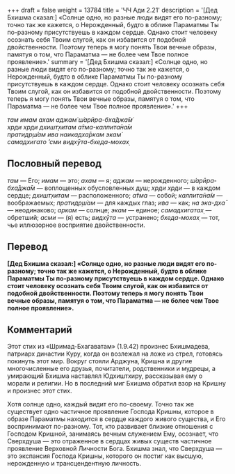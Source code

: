+++
draft = false
weight = 13784
title = 'ЧЧ Ади 2.21'
description = '[Дед Бхишма сказал:] «Солнце одно, но разные люди видят его по-разному; точно так же кажется, о Нерожденный, будто в облике Параматмы Ты по-разному присутствуешь в каждом сердце. Однако стоит человеку осознать себя Твоим слугой, как он избавится от подобной двойственности. Поэтому теперь я могу понять Твои вечные образы, памятуя о том, что Параматма — не более чем Твое полное проявление».'
summary = '[Дед Бхишма сказал:] «Солнце одно, но разные люди видят его по-разному; точно так же кажется, о Нерожденный, будто в облике Параматмы Ты по-разному присутствуешь в каждом сердце. Однако стоит человеку осознать себя Твоим слугой, как он избавится от подобной двойственности. Поэтому теперь я могу понять Твои вечные образы, памятуя о том, что Параматма — не более чем Твое полное проявление».'
+++

_там имам ахам аджам̇ ш́арӣра-бха̄джа̄м̇  
хр̣ди хр̣ди дхишт̣хитам а̄тма-калпита̄на̄м  
пратидр̣ш́ам ива наикадха̄ркам экам̇  
самадхигато ’сми видхӯта-бхеда-мохах̣_

## Пословный перевод

_там_ — Его; _имам_ — это; _ахам_ — я; _аджам_ — нерожденного; _ш́арӣра_\-_бха̄джа̄м_ — воплощенных обусловленных душ; _хр̣ди_ _хр̣ди_ — в каждом сердце; _дхишт̣хитам_ — расположенного; _а̄тма_ — собой; _калпита̄на̄м_ — воображаемых; _пратидр̣ш́ам_ — для каждых глаз; _ива_ — как; _на_ _эка_\-_дха̄_ — неодинаково; _аркам_ — солнце; _экам_ — единое; _самадхигатах̣_ — обретший; _асми_ — (я) есть; _видхӯта_ — устранено; _бхеда_\-_мохах̣_ — тот, чье иллюзорное восприятие двойственности.

## Перевод

**\[Дед Бхишма сказал:\] «Солнце одно, но разные люди видят его по-разному; точно так же кажется, о Нерожденный, будто в облике Параматмы Ты по-разному присутствуешь в каждом сердце. Однако стоит человеку осознать себя Твоим слугой, как он избавится от подобной двойственности. Поэтому теперь я могу понять Твои вечные образы, памятуя о том, что Параматма — не более чем Твое полное проявление».**

## Комментарий

Этот стих из «Шримад-Бхагаватам» (1.9.42) произнес Бхишмадева, патриарх династии Куру, когда он возлежал на ложе из стрел, готовясь покинуть этот мир. Вокруг стояли Арджуна, Кришна и другие многочисленные его друзья, почитатели, родственники и мудрецы, а умирающий Бхишма наставлял Юдхиштхиру, рассказывая ему о морали и религии. Но в последний миг Бхишма обратил взор на Кришну и произнес этот стих.

Хотя солнце одно, каждый видит его по-своему. Точно так же существует одно частичное проявление Господа Кришны, которое в образе Параматмы находится в сердце каждого живого существа, и Его воспринимают по-разному. Тот, кто развивает близкие отношения с Господом Кришной, занимаясь вечным служением Ему, осознает, что Сверхдуша — это отраженное в сердцах живых существ частичное проявление Верховной Личности Бога. Бхишма знал, что Сверхдуша — это экспансия Господа Кришны, которого он постиг как высшую, нерожденную и трансцендентную личность.
